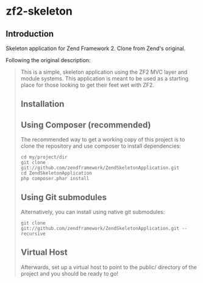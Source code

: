 zf2-skeleton
============


Introduction
------------

Skeleton application for Zend Framework 2. Clone from Zend's original.

Following the original description:


> This is a simple, skeleton application using the ZF2 MVC layer and module
> systems. This application is meant to be used as a starting place for those
> looking to get their feet wet with ZF2.
>
> 
> Installation
> ------------
> 
> Using Composer (recommended)
> ----------------------------
> The recommended way to get a working copy of this project is to clone the repository
> and use composer to install dependencies:
> 
>     cd my/project/dir
>     git clone git://github.com/zendframework/ZendSkeletonApplication.git
>     cd ZendSkeletonApplication
>     php composer.phar install
> 
> Using Git submodules
> --------------------
> Alternatively, you can install using native git submodules:
> 
>     git clone git://github.com/zendframework/ZendSkeletonApplication.git --recursive
> 
> Virtual Host
> ------------
> Afterwards, set up a virtual host to point to the public/ directory of the
> project and you should be ready to go!

